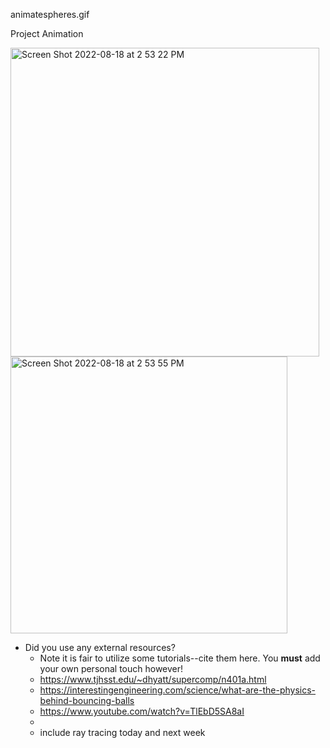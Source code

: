 animatespheres.gif

Project Animation


<img width="494" alt="Screen Shot 2022-08-18 at 2 53 22 PM" src="https://user-images.githubusercontent.com/41712505/185472216-38d4ada2-bc42-4795-a507-5bb8ab329903.png">

<img width="443" alt="Screen Shot 2022-08-18 at 2 53 55 PM" src="https://user-images.githubusercontent.com/41712505/185472306-26fd9a73-6a7b-4d75-87d5-d3e36b5b2015.png">

* Did you use any external resources? 
  * Note it is fair to utilize some tutorials--cite them here. You **must** add your own personal touch however!
  * https://www.tjhsst.edu/~dhyatt/supercomp/n401a.html
  * https://interestingengineering.com/science/what-are-the-physics-behind-bouncing-balls
  * https://www.youtube.com/watch?v=TlEbD5SA8aI
  * 
  * include ray tracing today and next week 



